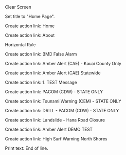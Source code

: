 Clear Screen

Set title to "Home Page".

Create action link: Home

Create action link: About

Horizontal Rule

Create action link: BMD False Alarm

Create action link: Amber Alert (CAE) - Kauai County Only

Create action link: Amber Alert (CAE) Statewide

Create action link: 1. TEST Message

Create action link: PACOM (CDW) - STATE ONLY

Create action link: Tsunami Warning (CEM) - STATE ONLY

Create action link: DRILL - PACOM (CDW) - STATE ONLY

Create action link: Landslide - Hana Road Closure

Create action link: Amber Alert DEMO TEST

Create action link: High Surf Warning North Shores

Print text: End of line.
